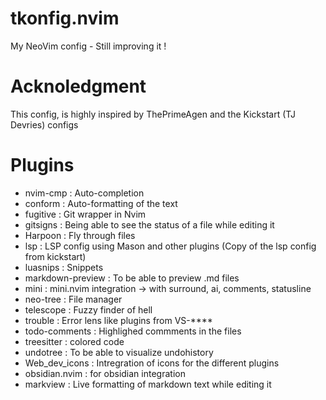 # tkonfig.nvim
My NeoVim config - Still improving it !

# Acknoledgment
This config, is highly inspired by ThePrimeAgen and the Kickstart (TJ Devries) configs

# Plugins
- nvim-cmp : Auto-completion 
- conform : Auto-formatting of the text 
- fugitive : Git wrapper in Nvim 
- gitsigns : Being able to see the status of a file while editing it 
- Harpoon : Fly through files
- lsp : LSP config using Mason and other plugins (Copy of the lsp config from kickstart)
- luasnips : Snippets
- markdown-preview : To be able to preview .md files
- mini : mini.nvim integration -> with surround, ai, comments, statusline
- neo-tree : File manager
- telescope : Fuzzy finder of hell
- trouble : Error lens like plugins from VS-\*\*\*\* 
- todo-comments : Highlighed commments in the files
- treesitter : colored code
- undotree : To be able to visualize undohistory
- Web_dev_icons : Intregration of icons for the different plugins
- obsidian.nvim : for obsidian integration 
- markview : Live formatting of markdown text while editing it
 
